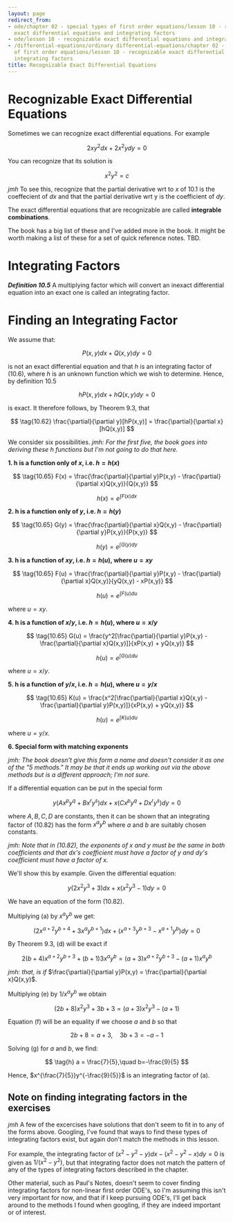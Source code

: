 ```yaml
---
layout: page
redirect_from:
- ode/chapter 02 - special types of first order equations/lesson 10 - recognizable
  exact differential equations and integrating factors
- ode/lesson 10 - recognizable exact differential equations and integrating factors
- /differential-equations/ordinary differential-equations/chapter 02 - special types
  of first order equations/lesson 10 - recognizable exact differential equations and
  integrating factors
title: Recognizable Exact Differential Equations
---
```


# Recognizable Exact Differential Equations

Sometimes we can recognize exact differential equations. For example

$$ \tag{10.1} 2xy^2dx+2x^2ydy = 0 $$

You can recognize that its solution is

$$ \tag{10.11} x^2y^2 = c $$

*jmh* To see this, recognize that the partial derivative wrt to $x$ of 10.1 is the coeffecient of $dx$ and that the partial derivative wrt y is the coefficient of $dy$.

The exact differential equations that are recognizable are called **integrable combinations**.

The book has a big list of these and I've added more in the book. It might be worth making a list of these for a set of quick reference notes. TBD.

# Integrating Factors
***Definition 10.5***
A multiplying factor which will convert an inexact differential equation into an exact one is called an integrating factor.

# Finding an Integrating Factor

We assume that:

$$ \tag{10.6} P(x,y)dx + Q(x,y)dy = 0 $$

is not an exact differential equation and that $h$ is an integrating factor of (10.6), where $h$ is an unknown function which we wish to determine. Hence, by definition 10.5

$$ \tag{10.61} hP(x,y)dx + hQ(x,y)dy = 0 $$

is exact. It therefore follows, by Theorem 9.3, that

$$ \tag{10.62} \frac{\partial}{\partial y}[hP(x,y)] = \frac{\partial}{\partial x}[hQ(x,y)] $$

We consider six possibilities. *jmh: For the first five, the book goes into deriving these $h$ functions but I'm not going to do that here.*

**1. h is a function only of $x$, i.e. $h = h(x)$**

$$ \tag{10.65} F(x) = \frac{\frac{\partial}{\partial y}P(x,y) - \frac{\partial}{\partial x}Q(x,y)}{Q(x,y)} $$

$$ \tag{10.66} h(x) = e^{\int F(x)dx} $$

**2. h is a function only of $y$, i.e. $h = h(y)$**

$$ \tag{10.65} G(y) = \frac{\frac{\partial}{\partial x}Q(x,y) - \frac{\partial}{\partial y}P(x,y)}{P(x,y)} $$

$$ \tag{10.66} h(y) = e^{\int G(y)dy} $$

**3. h is a function of $xy$, i.e. $h = h(u)$, where $u = xy$**

$$ \tag{10.65} F(u) = \frac{\frac{\partial}{\partial y}P(x,y) - \frac{\partial}{\partial x}Q(x,y)}{yQ(x,y) - xP(x,y)} $$

$$ \tag{10.66} h(u) = e^{\int F(u)du} $$

where $u = xy$.

**4. h is a function of $x/y$, i.e. $h = h(u)$, where $u = x/y$**

$$ \tag{10.65} G(u) = \frac{y^2[\frac{\partial}{\partial y}P(x,y) - \frac{\partial}{\partial x}Q(x,y)]}{xP(x,y) + yQ(x,y)} $$

$$ \tag{10.66} h(u) = e^{\int G(u)du} $$

where $u = x/y$.

**5. h is a function of $y/x$, i.e. $h = h(u)$, where $u = y/x$**

$$ \tag{10.65} K(u) = \frac{x^2[\frac{\partial}{\partial x}Q(x,y) - \frac{\partial}{\partial y}P(x,y)]}{xP(x,y) + yQ(x,y)} $$

$$ \tag{10.66} h(u) = e^{\int K(u)du} $$

where $u = y/x$.

**6. Special form with matching exponents**

*jmh: The book doesn't give this form a name and doesn't consider it as one of the "5 methods." It may be that it ends up working out via the above methods but is a different approach; I'm not sure.*

If a differential equation can be put in the special form

$$ \tag{10.82} y(Ax^py^q+Bx^ry^s)dx + x(Cx^py^q + Dx^ry^s)dy = 0 $$

where $A, B, C, D$ are constants, then it can be shown that an integrating factor of (10.82) has the form $x^ay^b$ where $a$ and $b$ are suitably chosen constants.

*jmh: Note that in (10.82), the exponents of* $x$ *and* $y$ *must be the same in both coefficients and that* $dx$*'s coefficient must have a factor of* $y$ *and* $dy$*'s coefficient must have a factor of* $x$*.*

We'll show this by example. Given the differential equation:

$$ \tag{a} y(2x^2y^3 +3)dx + x(x^2y^3 - 1)dy = 0$$

We have an equation of the form (10.82).

Multiplying (a) by $x^ay^b$ we get:

$$ \tag{d} (2x^{a+2}y^{b+4}+3x^ay^{b+1})dx + (x^{a+3}y^{b+3} - x^{a+1}y^b)dy = 0 $$

By Theorem 9.3, (d) will be exact if

$$ \tag{e} 2(b+4)x^{a+2}y^{b+3} + (b+1)3x^ay^b = (a+3)x^{a+2}y^{b+3} - (a+1)x^ay^b $$

*jmh: that, is if* $\frac{\partial}{\partial y}P(x,y) = \frac{\partial}{\partial x}Q(x,y)$.

Multiplying (e) by $1/x^ay^b$ we obtain

$$ \tag{f} (2b+8)x^2y^3 +3b + 3 = (a+3)x^2y^3 - (a+1) $$

Equation (f) will be an equality if we choose $a$ and $b$ so that

$$ \tag{g} 2b + 8 = a + 3,\quad 3b + 3 = -a - 1 $$

Solving (g) for $a$ and $b$, we find:

$$ \tag{h} a = \frac{7}{5},\quad b=-\frac{9}{5} $$

Hence, $x^{\frac{7}{5}}y^{-\frac{9}{5}}$ is an integrating factor of (a).

## Note on finding integrating factors in the exercises
*jmh* A few of the excercises have solutions that don't seem to fit in to any of the forms above. Googling, I've found that ways to find these types of integrating factors exist, but again don't match the methods in this lesson.

For example, the integrating factor of $(x^2 - y^2 - y)dx - (x^2 - y^2 -x)dy = 0$ is given as $1/(x^2 - y^2)$, but that integrating factor does not match the pattern of any of the types of integrating factors described in the chapter.

Other material, such as Paul's Notes, doesn't seem to cover finding integrating factors for non-linear first order ODE's, so I'm assuming this isn't very important for now, and that if I keep pursuing ODE's, I'll get back around to the methods I found when googling, if they are indeed important or of interest.